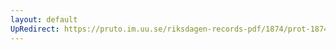 ```yaml
---
layout: default
UpRedirect: https://pruto.im.uu.se/riksdagen-records-pdf/1874/prot-1874--fk--227.pdf
---
```

